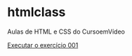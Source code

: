 # htmlclass
 Aulas de HTML e CSS do CursoemVídeo


<a href="https://osvaldoarruda.github.io/htmlclass/exercicios/Ex001/index.html">Executar o exercício 001</a>
